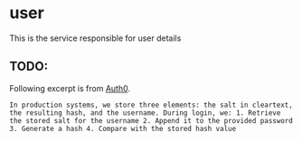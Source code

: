 # user
This is the service responsible for user details 

## TODO: 
Following excerpt is from [Auth0](https://auth0.com/blog/adding-salt-to-hashing-a-better-way-to-store-passwords/).
```
In production systems, we store three elements: the salt in cleartext, the resulting hash, and the username. During login, we: 1. Retrieve the stored salt for the username 2. Append it to the provided password 3. Generate a hash 4. Compare with the stored hash value
```
